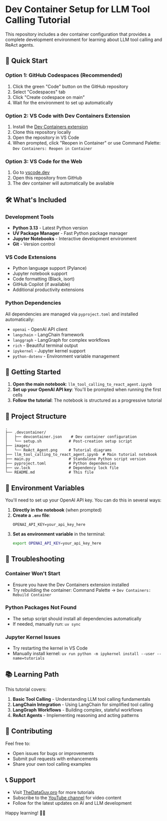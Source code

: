 # Dev Container Setup for LLM Tool Calling Tutorial

This repository includes a dev container configuration that provides a complete development environment for learning about LLM tool calling and ReAct agents.

## 🚀 Quick Start

### Option 1: GitHub Codespaces (Recommended)
1. Click the green "Code" button on the GitHub repository
2. Select "Codespaces" tab
3. Click "Create codespace on main"
4. Wait for the environment to set up automatically

### Option 2: VS Code with Dev Containers Extension
1. Install the [Dev Containers extension](https://marketplace.visualstudio.com/items?itemName=ms-vscode-remote.remote-containers)
2. Clone this repository locally
3. Open the repository in VS Code
4. When prompted, click "Reopen in Container" or use Command Palette: `Dev Containers: Reopen in Container`

### Option 3: VS Code for the Web
1. Go to [vscode.dev](https://vscode.dev)
2. Open this repository from GitHub
3. The dev container will automatically be available

## 🛠️ What's Included

### Development Tools
- **Python 3.13** - Latest Python version
- **UV Package Manager** - Fast Python package manager
- **Jupyter Notebooks** - Interactive development environment
- **Git** - Version control

### VS Code Extensions
- Python language support (Pylance)
- Jupyter notebook support
- Code formatting (Black, isort)
- GitHub Copilot (if available)
- Additional productivity extensions

### Python Dependencies
All dependencies are managed via `pyproject.toml` and installed automatically:
- `openai` - OpenAI API client
- `langchain` - LangChain framework
- `langgraph` - LangGraph for complex workflows
- `rich` - Beautiful terminal output
- `ipykernel` - Jupyter kernel support
- `python-dotenv` - Environment variable management

## 🎯 Getting Started

1. **Open the main notebook**: `llm_tool_calling_to_react_agent.ipynb`
2. **Set up your OpenAI API key**: You'll be prompted when running the first cells
3. **Follow the tutorial**: The notebook is structured as a progressive tutorial

## 📁 Project Structure

```
.
├── .devcontainer/
│   ├── devcontainer.json    # Dev container configuration
│   └── setup.sh            # Post-creation setup script
├── images/
│   └── ReAct_Agent.png     # Tutorial diagrams
├── llm_tool_calling_to_react_agent.ipynb  # Main tutorial notebook
├── main.py                 # Standalone Python script version
├── pyproject.toml          # Python dependencies
├── uv.lock                 # Dependency lock file
└── README.md               # This file
```

## 🔐 Environment Variables

You'll need to set up your OpenAI API key. You can do this in several ways:

1. **Directly in the notebook** (when prompted)
2. **Create a `.env` file**:
   ```env
   OPENAI_API_KEY=your_api_key_here
   ```
3. **Set as environment variable** in the terminal:
   ```bash
   export OPENAI_API_KEY=your_api_key_here
   ```

## 🐛 Troubleshooting

### Container Won't Start
- Ensure you have the Dev Containers extension installed
- Try rebuilding the container: Command Palette → `Dev Containers: Rebuild Container`

### Python Packages Not Found
- The setup script should install all dependencies automatically
- If needed, manually run: `uv sync`

### Jupyter Kernel Issues
- Try restarting the kernel in VS Code
- Manually install kernel: `uv run python -m ipykernel install --user --name=tutorials`

## 📚 Learning Path

This tutorial covers:

1. **Basic Tool Calling** - Understanding LLM tool calling fundamentals
2. **LangChain Integration** - Using LangChain for simplified tool calling  
3. **LangGraph Workflows** - Building complex, stateful workflows
4. **ReAct Agents** - Implementing reasoning and acting patterns

## 🤝 Contributing

Feel free to:
- Open issues for bugs or improvements
- Submit pull requests with enhancements
- Share your own tool calling examples

## 📞 Support

- Visit [TheDataGuy.pro](https://thedataguy.pro) for more tutorials
- Subscribe to the [YouTube channel](https://youtube.com/@thedataguypro) for video content
- Follow for the latest updates on AI and LLM development

Happy learning! 🚀✨
